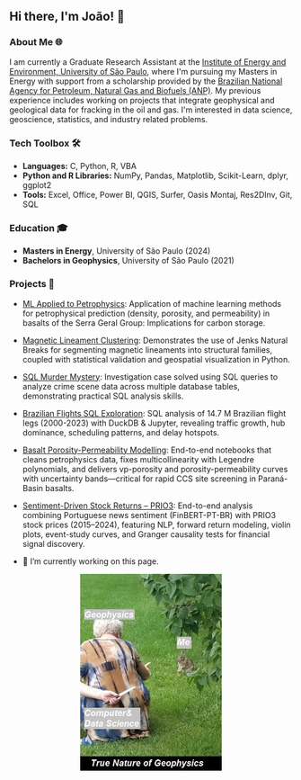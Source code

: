 ## Hi there, I'm João! 👋

### About Me 🌐
I am currently a Graduate Research Assistant at the [Institute of Energy and Environment, University of São Paulo](https://www.iee.usp.br/), where I'm pursuing my Masters in Energy with support from a scholarship provided by the [Brazilian National Agency for Petroleum, Natural Gas and Biofuels (ANP)](https://www.gov.br/anp/en/access-information/what-is-anp/what-is-anp). My previous experience includes working on projects that integrate geophysical and geological data for fracking in the oil and gas. I'm interested in data science, geoscience, statistics, and industry related problems.

### Tech Toolbox 🛠️
- **Languages:** C, Python, R, VBA
- **Python and R Libraries:** NumPy, Pandas, Matplotlib, Scikit-Learn, dplyr, ggplot2
- **Tools:** Excel, Office, Power BI, QGIS, Surfer, Oasis Montaj, Res2DInv, Git, SQL

### Education 🎓
- **Masters in Energy**, University of São Paulo (2024)
- **Bachelors in Geophysics**, University of São Paulo (2021)

### Projects 🚀
- [ML Applied to Petrophysics](https://github.com/jp-alves/ml_basalts_ccs/tree/main): Application of machine learning methods for petrophysical prediction (density, porosity, and permeability) in basalts of the Serra Geral Group: Implications for carbon storage.
- [Magnetic Lineament Clustering](https://github.com/jp-alves/LineamentsJNB): Demonstrates the use of Jenks Natural Breaks for segmenting magnetic lineaments into structural families, coupled with statistical validation and geospatial visualization in Python.
- [SQL Murder Mystery](https://github.com/jp-alves/SQL_Murder_Mystery): Investigation case solved using SQL queries to analyze crime scene data across multiple database tables, demonstrating practical SQL analysis skills.
- [Brazilian Flights SQL Exploration](https://github.com/jp-alves/BrazilianFlightsSQL): SQL analysis of 14.7 M Brazilian flight legs (2000-2023) with DuckDB & Jupyter, revealing traffic growth, hub dominance, scheduling patterns, and delay hotspots.
- [Basalt Porosity-Permeability Modelling](https://github.com/jp-alves/RegressionPetro): End-to-end notebooks that cleans petrophysics data, fixes multicollinearity with Legendre polynomials, and delivers vp-porosity and porosity-permeability curves with uncertainty bands—critical for rapid CCS site screening in Paraná-Basin basalts.
- [Sentiment-Driven Stock Returns – PRIO3](https://github.com/jp-alves/prio3-sentiment): End-to-end analysis combining Portuguese news sentiment (FinBERT-PT-BR) with PRIO3 stock prices (2015–2024), featuring NLP, forward return modeling, violin plots, event-study curves, and Granger causality tests for financial signal discovery.

- 🔭 I’m currently working on this page.

<div align="center">
	<img src="https://github.com/jp-alves/jp-alves/blob/main/Images/geo_meme.jpg" height="350">
</div>
